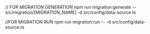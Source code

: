// FOR MIGRATION GENERATION
npm run migration:generate -- src/migration/[MIGRATION_NAME] -d src/config/data-source.ts

//FOR MIGRATION RUN
npm run migration:run -- -d src/config/data-source.ts
